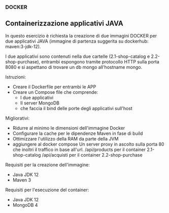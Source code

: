### DOCKER
## Containerizzazione applicativi JAVA

In questo esercizio è richiesta la creazione di due immagini DOCKER per due applicativi JAVA (immagine di partenza suggerita su dockerhub: maven:3-jdk-12).

I due applicativi sono contenuti nella due cartelle (2.1-shop-catalog e 2.2-shop-purchase), entrambi espongono tramite protocollo HTTP sulla porta 8080 e si aspettano di trovare un db mongo all'hostname mongo.

Istruzioni:
  - Creare il Dockerfile per entrambi le APP
  - Creare un Compose file che comprende:
    - I due applicativi
    - Il server MongoDB
    - che faccia il bind delle porte degli applicativi sull'host

Migliorativi:
  - Ridurre al minimo le dimensioni dell'immagine Docker
  - Configurare la cache per le dipendenze Maven in fase di build
  - Ottimizzare l'utilizzo della RAM da parte della JVM
  - aggiungere al docker compose Un server proxy in ascolto sulla porta 80 che inoltri il traffico in base all'url.
      /api/products per il container 2.1-shop-catalog
      /api/acquisti per il container 2.2-shop-purchase

Requisiti per la creazione dell'immagine:
  - Java JDK 12
  - Maven 3

Requisiti per l'esecuzione del container:
  - Java JDK 12
  - MongoDB 4
